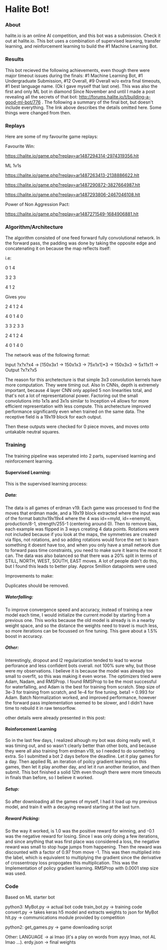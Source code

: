 # Halite Bot!

### About
halite.io is an online AI competition, and this bot was a submission. Check it out at halite.io. This bot uses a combination of supervised learning, transfer learning, and reinforcement learning to build the #1 Machine Learning Bot.

### Results
This bot recieved the following achievements, even though there were major timeout issues during the finals: #1 Machine Learning Bot, #1 Undergraduate Submission, #12 Overall, #9 Overall w/o extra final timeouts, #1 best language name. (Ok I gave myself that last one). This was also the first and only ML bot in diamond Since November and until I made a post revealing all the secrets of that bot: http://forums.halite.io/t/building-a-good-ml-bot/776 . The following a summary of the final bot, but doesn't include everything. The link above describes the details omitted here. Some things were changed from then. 

### Replays
Here are some of my favourite game replays:

Favourite Win:

https://halite.io/game.php?replay=ar1487294314-2974319356.hlt

ML 1v1s

https://halite.io/game.php?replay=ar1487263413-2138886622.hlt

https://halite.io/game.php?replay=ar1487290872-3827664987.hlt

https://halite.io/game.php?replay=ar1487293806-2467046108.hlt

Power of Non Aggression Pact:

https://halite.io/game.php?replay=ar1487271549-1684906881.hlt

### Algorithm/Architecture

The algorithm consisted of one feed forward fully convolutional network. In the forward pass, the padding was done by taking the opposite edge and concatenating it on because the map reflects itself:

i.e:

0 1 4

3 2 3

4 1 2

Gives you

2 4 1 2 4

4 0 1 4 0

3 3 2 3 3

2 4 1 2 4

4 0 1 4 0

The network was of the following format:

Input ?x?x?x4 -> [150x3x1 -> 150x1x3 -> 75x1x1]*3 -> 150x3x3 -> 5x11x11 -> Output ?x?x?x5

The reason for this archetecture is that simple 3x3 convolution kernels have more computation. They were timing out. Also In CNNs, depth is extremely important, because 4 layer CNN only applied 5 non linearities total, and that's not a lot of representational power. Factoring out the small convolutions into 1x1s and 3x1s similar to Inception v4 allows for more efficient representation with less compute. This archetecture improved performance significantly even when trained on the same data. The receptive field is a 19x19 block for each output.

Then these outputs were checked for 0 piece moves, and moves onto untakable neutral squares. 

### Training

The training pipeline was seperated into 2 parts, supervised learning and reinforcement learning.

#### Supervised Learning:

This is the supervised learning process:

##### Data:

The data is all games of erdman v19. Each game was processed to find the moves that erdman made, and a 19x19 block extracted where the input was of the format batchx19x19x4 where the 4 was id==myId, id==enemyId, production/8-1, strength/255-1 (centering around 0). Then to remove bias, each example was flipped in 3 ways creating 4 data points. Rotations were not included because if you look at the maps, the symmetries are created via flips, not rotations, and so adding rotations would force the net to learn something it doesnt have too, and when you only have a small network due to forward pass time constraints, you need to make sure it learns the most it can. The data was also balanced so that there was a 20% split in terms of STILL, NORTH, WEST, SOUTH, EAST moves. A lot of people didn't do this, but I found this leads to better play. Approx 5million datapoints were used

Improvements to make:

Duplicates should be removed.

##### Waterfalling:

To improve convergence speed and accuracy, instead of training a new model each time, I would initialize the current model by starting from a previous one. This works because the old model is already is in a nearby weight space, and so the distance the weights need to travel is much less, so more iterations can be focussed on fine tuning. This gave about a 1.5% boost in accuracy.

##### Other:

Interestingly, dropout and l2 regularization tended to lead to worse perforance and less confident bots overall. not 100% sure why, but those were my observations. I believe it is because the model was already too small to overfit, so this was making it even worse. The optimizers tried were Adam, Nadam, and RMSProp. I found RMSProp to be the most successful for waterfalling, and Adam is the best for training from scratch. Step size of 3e-3 for training from scratch, and 1e-4 for fine tuning. beta1 = 0.993 for Adam. Batch Normalization worked, and improved performance, however the forward pass implementation seemed to be slower, and I didn't have time to rebuild it in raw tensorflow. 

other details were already presented in this post: 

#### Reinforcement Learning

So in the last few days, I realized alhough my bot was doing really well, it was timing out, and so wasn't clearly better than other bots, and because they were all also training from erdman v19, so I needed to do something extra. So I submitted a bot 2 days before the deadline. Let it play games for a day. Then applied RL an iteration of poilcy gradient learning on this games, then let it play another day, and let it run another iteration, and then submit. This bot finished a solid 12th even though there were more timeouts in finals than before, so I believe it worked.

##### Setup:

So after downloading all the games of myself, I had it load up my previous model, and train it with a decaying reward starting at the last turn. 

##### Reward Picking:

So the way it worked, is 1.0 was the positive reward for winning, and -0.1 was the negative reward for losing. Since I was only doing a few iterations, and since anything that was first place was considered a loss, the negative reward was small to stop huge jumps from happening. Then the reward was discounted with a factor of 0.97 from move -1. This was then multiplied into the label, which is equivalent to multiplying the gradient since the derivative of crossentropy loss propogates this multiplication. This was the Implementation of policy gradient learning. RMSProp with 0.0001 step size was used. 

### Code

Based on ML starter bot

python3:
MyBot.py -> actual bot code
train_bot.py -> training code
convert.py -> takes keras h5 model and extracts weights to json for MyBot
hlt.py -> communications module provided by competition

python2:
get_games.py -> game downloading script

Other:
LANGUAGE -> ai lmao (it's a play on words from ayyy lmao, not AL lmao ...).
erdy.json -> final weights


